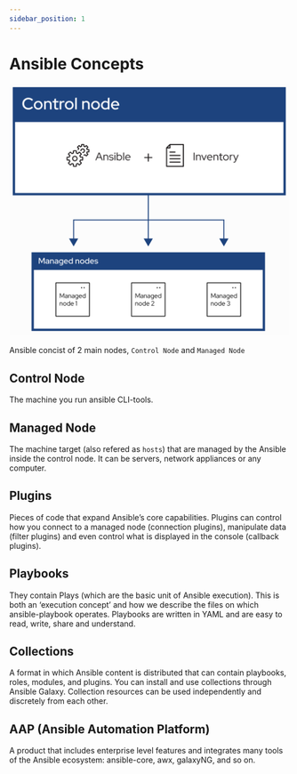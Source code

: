 ```yaml
---
sidebar_position: 1
---
```


# Ansible Concepts

![alt text](../../static/img/ansible.png)

Ansible concist of 2 main nodes, `Control Node` and `Managed Node`

## Control Node
The machine you run ansible CLI-tools.

## Managed Node
The machine target (also refered as `hosts`) that are managed by the Ansible inside the control node. It can be servers, network appliances or any computer.

## Plugins
Pieces of code that expand Ansible’s core capabilities. Plugins can control how you connect to a managed node (connection plugins), manipulate data (filter plugins) and even control what is displayed in the console (callback plugins).

## Playbooks
They contain Plays (which are the basic unit of Ansible execution). This is both an ‘execution concept’ and how we describe the files on which ansible-playbook operates. Playbooks are written in YAML and are easy to read, write, share and understand.

## Collections
A format in which Ansible content is distributed that can contain playbooks, roles, modules, and plugins. You can install and use collections through Ansible Galaxy. Collection resources can be used independently and discretely from each other.

## AAP (Ansible Automation Platform)
A product that includes enterprise level features and integrates many tools of the Ansible ecosystem: ansible-core, awx, galaxyNG, and so on.